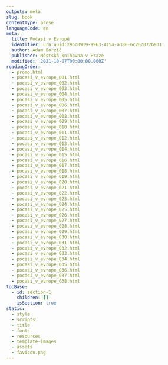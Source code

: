 ```yaml
---
outputs: meta
slug: book
contentType: prose
languageCode: en
meta:
  title: Počasí v Evropě
  identifier: urn:uuid:296c0919-9963-415a-a386-6c26c077b931
  author: Adam Borzič
  publisher: Městská knihovna v Praze
  modified: '2021-10-07T00:00:00.000Z'
readingOrder:
  - promo.html
  - pocasi_v_evrope_001.html
  - pocasi_v_evrope_002.html
  - pocasi_v_evrope_003.html
  - pocasi_v_evrope_004.html
  - pocasi_v_evrope_005.html
  - pocasi_v_evrope_006.html
  - pocasi_v_evrope_007.html
  - pocasi_v_evrope_008.html
  - pocasi_v_evrope_009.html
  - pocasi_v_evrope_010.html
  - pocasi_v_evrope_011.html
  - pocasi_v_evrope_012.html
  - pocasi_v_evrope_013.html
  - pocasi_v_evrope_014.html
  - pocasi_v_evrope_015.html
  - pocasi_v_evrope_016.html
  - pocasi_v_evrope_017.html
  - pocasi_v_evrope_018.html
  - pocasi_v_evrope_019.html
  - pocasi_v_evrope_020.html
  - pocasi_v_evrope_021.html
  - pocasi_v_evrope_022.html
  - pocasi_v_evrope_023.html
  - pocasi_v_evrope_024.html
  - pocasi_v_evrope_025.html
  - pocasi_v_evrope_026.html
  - pocasi_v_evrope_027.html
  - pocasi_v_evrope_028.html
  - pocasi_v_evrope_029.html
  - pocasi_v_evrope_030.html
  - pocasi_v_evrope_031.html
  - pocasi_v_evrope_032.html
  - pocasi_v_evrope_033.html
  - pocasi_v_evrope_034.html
  - pocasi_v_evrope_035.html
  - pocasi_v_evrope_036.html
  - pocasi_v_evrope_037.html
  - pocasi_v_evrope_038.html
tocBase:
  - id: section-1
    children: []
    isSection: true
static:
  - style
  - scripts
  - title
  - fonts
  - resources
  - template-images
  - assets
  - favicon.png
---
```

